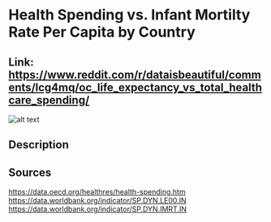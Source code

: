 # Health Spending vs. Infant Mortilty Rate Per Capita by Country

## Link: https://www.reddit.com/r/dataisbeautiful/comments/lcg4mq/oc_life_expectancy_vs_total_healthcare_spending/

![alt text](https://i.redd.it/7fk1gzxmugf61.png)

## Description


## Sources
https://data.oecd.org/healthres/health-spending.htm
https://data.worldbank.org/indicator/SP.DYN.LE00.IN
https://data.worldbank.org/indicator/SP.DYN.IMRT.IN